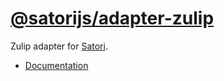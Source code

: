 # [@satorijs/adapter-zulip](https://koishi.chat/plugins/adapter/zulip.html)

Zulip adapter for [Satori](https://github.com/satorijs/satori).

- [Documentation](https://koishi.chat/plugins/adapter/zulip.html)
